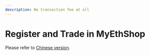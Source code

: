 ```yaml
---
description: No transaction fee at all
---
```


# Register and Trade in MyEthShop

Please refer to [Chinese version](https://docs.like.co/v/zh/user-guide/likecoin-token/registering-and-trade-in-myethshop).


